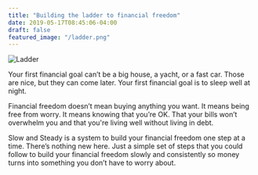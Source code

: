 ```yaml
---
title: "Building the ladder to financial freedom"
date: 2019-05-17T08:45:06-04:00
draft: false
featured_image: "/ladder.png"
---
```


![Ladder](/ladder.png)

Your first financial goal can’t be a big house, a yacht, or a fast car.  Those are nice, but they can come later.  Your first financial goal is to sleep well at night.

Financial freedom doesn’t mean buying anything you want.  It means being free from worry.  It means knowing that you’re OK.  That your bills won’t overwhelm you and that you're living well without living in debt.

Slow and Steady is a system to build your financial freedom one step at a time.  There’s nothing new here.  Just a simple set of steps that you could follow to build your financial freedom slowly and consistently so money turns into something you don’t have to worry about.
